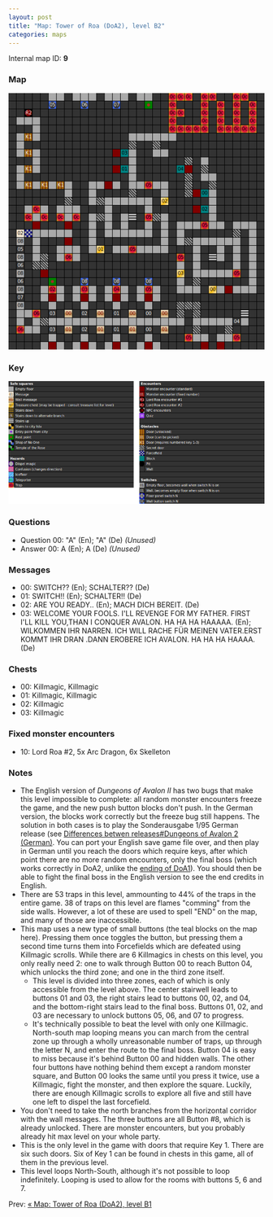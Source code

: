 ```yaml
---
layout: post
title: "Map: Tower of Roa (DoA2), level B2"
categories: maps
---
```


Internal map ID: __9__

### Map

![Dungeons of Avalon II, tower level B2 map](../images/doa2-b2.png "Tower level B2 map")

### Key

![Dungeons of Avalon II, map key](../images/doa2-key.png "Map key")

### Questions

* Question 00: "A" (En); "A" (De) _(Unused)_
* Answer 00: A (En); A (De) _(Unused)_

### Messages

* 00: SWITCH?? (En);
  SCHALTER?? (De)
* 01: SWITCH!! (En);
  SCHALTER!! (De)
* 02: ARE YOU READY.. (En);
  MACH DICH BEREIT. (De)
* 03: WELCOME YOUR FOOLS. I'LL REVENGE FOR MY FATHER. FIRST I'LL KILL YOU,THAN I CONQUER AVALON. HA HA HA HAAAAA. (En);
  WILKOMMEN IHR NARREN. ICH WILL RACHE F&Uuml;R MEINEN VATER.ERST KOMMT IHR DRAN .DANN EROBERE ICH AVALON. HA HA HA HAAAA. (De)

### Chests

* 00: Killmagic, Killmagic
* 01: Killmagic, Killmagic
* 02: Killmagic
* 03: Killmagic

### Fixed monster encounters

* 10: Lord Roa #2, 5x Arc Dragon, 6x Skelleton

### Notes

* The English version of _Dungeons of Avalon II_ has two bugs that make this
  level impossible to complete: all random monster encounters freeze the game,
  and the new push button blocks don't push. In the German version, the blocks
  work correctly but the freeze bug still happens. The solution in both cases
  is to play the Sonderausgabe 1/95 German release (see
  [Differences betwen releases#Dungeons of Avalon 2 (German)](../history/version-differences.html#dungeons-of-avalon-2-german). You can port your English save
  game file over, and then play in German until you reach the doors which
  require keys, after which point there are no more random encounters, only
  the final boss (which works correctly in DoA2, unlike the
  [ending of DoA1](../secrets/doa1-ending.html)). You should then be able to
  fight the final boss in the English version to see the end credits in English.
* There are 53 traps in this level, ammounting to 44% of the traps in the
  entire game. 38 of traps on this level are flames "comming" from the side
  walls. However, a lot of these are used to spell "END" on the map, and many
  of those are inaccessible.
* This map uses a new type of small buttons (the teal blocks on the map here).
  Pressing them once toggles the button, but pressing them a second time turns
  them into Forcefields which are defeated using Killmagic scrolls. While there
  are 6 Killmagics in chests on this level, you only really need 2: one to
  walk through Button 00 to reach Button 04, which unlocks the third zone;
  and one in the third zone itself.
  * This level is divided into three zones, each of which is only accessible
    from the level above. The center stairwell leads to buttons 01 and 03, the
    right stairs lead to buttons 00, 02, and 04, and the bottom-right stairs
    lead to the final boss. Buttons 01, 02, and 03 are necessary to unlock
    buttons 05, 06, and 07 to progress.
  * It's technically possible to beat the level with only one Killmagic.
    North-south map looping means you can march from the central zone up
    through a wholly unreasonable number of traps, up through the letter
    N, and enter the route to the final boss. Button 04 is easy to miss
    because it's behind Button 00 and hidden walls. The other four buttons
    have nothing behind them except a random monster square, and Button 00
    looks the same until you press it twice, use a Killmagic, fight the
    monster, and then explore the square. Luckily, there are enough
    Killmagic scrolls to explore all five and still have one left to
    dispel the last forcefield.
* You don't need to take the north branches from the horizontal corridor with
  the wall messages. The three buttons are all Button #8, which is already
  unlocked. There are monster encounters, but you probably already hit max
  level on your whole party.
* This is the only level in the game with doors that require Key 1. There are
  six such doors. Six of Key 1 can be found in chests in this game, all of them
  in the previous level.
* This level loops North-South, although it's not possible to loop indefinitely.
  Looping is used to allow for the rooms with buttons 5, 6 and 7.

Prev: [&laquo; Map: Tower of Roa (DoA2), level B1](doa2-tower-b1.html)

